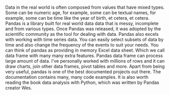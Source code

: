 Data in the real world is often composed from values that have mixed types. Some can be numeric age, for example, some can be textual names, for example, some can be time like the year of birth, et cetera, et cetera. Pandas is a library built for real world data data that is messy, incomplete and from various types. Once Pandas was released, it was adopted by the scientific community as the tool for dealing with data. Pandas also excels with working with time series data. You can easily select subsets of data by time and also change the frequency of the events to suit your needs. You can think of pandas as providing in memory Excel data sheet. Which we call data frame with many many extra features. Pandas data frame can process large amount of data. I've personally worked with millions of rows and it can draw charts, join other data frames, pivot tables and more. Apart from being very useful, pandas is one of the best documented projects out there. The documentation contains many, many code examples. It is also worth reading the book data analysis with Python, which was written by Pandas creator Wes.